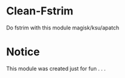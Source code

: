 # Clean-Fstrim
Do fstrim with this module magisk/ksu/apatch

# Notice
This module was created just for fun
.
.
.

